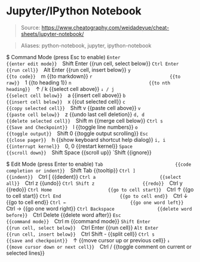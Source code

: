 # Jupyter/IPython Notebook

> Source: https://www.cheatography.com/weidadeyue/cheat-sheets/jupyter-notebook/

> Aliases: python-notebook, jupyter, ipython-notebook

$ Command Mode (press Esc to enable)
    `Enter                         {{enter edit mode}} 
    `Shift Enter                   {{run cell, select below}} 
    `Ctrl Enter                    {{run cell}} 
    `Alt Enter                     {{run cell, insert below}} 
    `y                             {{to code}} 
    `m                             {{to markdown}} 
    `r                             {{to raw}} 
    `1                             {{to heading 1}} 
    `n                             {{to nth heading}} 
    `↑ / k                         {{select cell above}} 
    `↓ / j                         {{select cell below}} 
    `a                             {{insert cell above}} 
    `b                             {{insert cell below}} 
    `x                             {{cut selected cell}} 
    `c                             {{copy selected cell}} 
    `Shift v                       {{paste cell above}} 
    `v                             {{paste cell below}} 
    `z                             {{undo last cell deletion}} 
    `d, d                          {{delete selected cell}} 
    `Shift m                       {{merge cell below}} 
    `Ctrl s                        {{Save and Checkpoint}} 
    `l                             {{toggle line numbers}} 
    `o                             {{toggle output}} 
    `Shift 0                       {{toggle output scrolling}} 
    `Esc                           {{close pager}} 
    `h                             {{show keyboard shortcut help dialog}} 
    `i, i                          {{interrupt kernel}} 
    `0, 0                          {{restart kernel}} 
    `Space                         {{scroll down}} 
    `Shift Space                   {{scroll up}} 
    `Shift                         {{ignore}} 

$ Edit Mode (press Enter to enable)
    `Tab                           {{code completion or indent}} 
    `Shift Tab                     {{tooltip}} 
    `Ctrl ]                        {{indent}} 
    `Ctrl [                        {{dedent}} 
    `Ctrl a                        {{select all}} 
    `Ctrl z                        {{undo}} 
    `Ctrl Shift z                  {{redo}} 
    `Ctrl y                        {{redo}} 
    `Ctrl Home                     {{go to cell start}} 
    `Ctrl ↑                        {{go to cell start}} 
    `Ctrl End                      {{go to cell end}} 
    `Ctrl ↓                        {{go to cell end}} 
    `Ctrl ←                        {{go one word left}} 
    `Ctrl →                        {{go one word right}} 
    `Ctrl Backspace                {{delete word before}} 
    `Ctrl Delete                   {{delete word after}} 
    `Esc                           {{command mode}} 
    `Ctrl m                        {{command mode}} 
    `Shift Enter                   {{run cell, select below}} 
    `Ctrl Enter                    {{run cell}} 
    `Alt Enter                     {{run cell, insert below}} 
    `Ctrl Shift -                  {{split cell}} 
    `Ctrl s                        {{save and checkpoint}} 
    `↑                             {{move cursor up or previous cell}} 
    `↓                             {{move cursor down or next cell}} 
    `Ctrl /                        {{toggle comment on current or selected lines}} 

